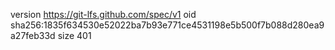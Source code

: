 version https://git-lfs.github.com/spec/v1
oid sha256:1835f634530e52022ba7b93e771ce4531198e5b500f7b088d280ea9a27feb33d
size 401
